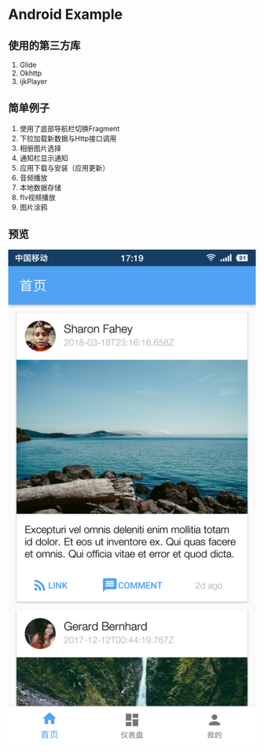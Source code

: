 # Android Example

## 使用的第三方库
1. Glide
2. Okhttp
3. ijkPlayer

## 简单例子
1. 使用了底部导航栏切换Fragment
2. 下拉加载新数据与Http接口调用
3. 相册图片选择
4. 通知栏显示通知
5. 应用下载与安装（应用更新）
6. 音频播放
7. 本地数据存储
8. flv视频播放
9. 图片涂鸦

## 预览
![预览图](preview.jpg)